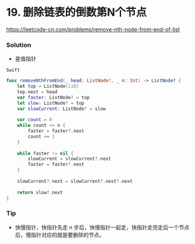 # 19. 删除链表的倒数第N个节点

<https://leetcode-cn.com/problems/remove-nth-node-from-end-of-list>



### Solution

- 差值指针

`Swift`

```swift
func removeNthFromEnd(_ head: ListNode?, _ n: Int) -> ListNode? {
    let top = ListNode(110)
    top.next = head
    var faster: ListNode? = top
    let slow: ListNode? = top
    var slowCurrent: ListNode? = slow
    
    var count = 0
    while count <= n {
        faster = faster?.next
        count += 1
    }
    
    while faster != nil {
        slowCurrent = slowCurrent?.next
        faster = faster?.next
    }
    
    slowCurrent?.next = slowCurrent?.next?.next
    
    return slow?.next
}

```

### Tip

- 快慢指针，快指针先走 n 步后，快慢指针一起走，快指针走完走后一个节点后，慢指针对应的就是要删除的节点。